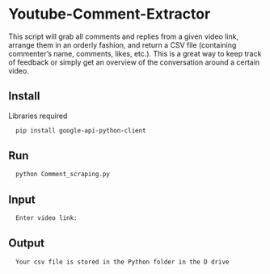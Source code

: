 # Youtube-Comment-Extractor
This script will grab all comments and replies from a given video link, arrange them in an orderly fashion, and return a CSV file (containing commenter’s name, comments, likes, etc.). This is a great way to keep track of feedback or simply get an overview of the conversation around a certain video.


## Install

Libraries required

```bash
  pip install google-api-python-client
```
    

## Run

```bash
  python Comment_scraping.py
```
## Input

```bash
  Enter video link: 
```
## Output

```bash
  Your csv file is stored in the Python folder in the D drive
```
    

